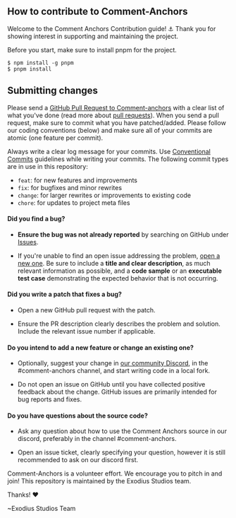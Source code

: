 ## How to contribute to Comment-Anchors
Welcome to the Comment Anchors Contribution guide! ⚓
Thank you for showing interest in supporting and maintaining the project.

Before you start, make sure to install pnpm for the project.

```
$ npm install -g pnpm
$ pnpm install
```

## Submitting changes

Please send a [GitHub Pull Request to Comment-anchors](https://github.com/ExodiusStudios/vscode-comment-anchors/pull/new/master) with a clear list of what you've done (read more about [pull requests](http://help.github.com/pull-requests/)). When you send a pull request, make sure to commit what you have patched/added. Please follow our coding conventions (below) and make sure all of your commits are atomic (one feature per commit). 

Always write a clear log message for your commits. Use [Conventional Commits](https://www.conventionalcommits.org/en/v1.0.0/) guidelines while writing your commits. The following commit types are in use in this repository:

- `feat`: for new features and improvements
- `fix`: for bugfixes and minor rewrites
- `change`: for larger rewrites or improvements to existing code
- `chore`: for updates to project meta files

#### **Did you find a bug?**

* **Ensure the bug was not already reported** by searching on GitHub under [Issues](https://github.com/ExodiusStudios/vscode-comment-anchors/issues).

* If you're unable to find an open issue addressing the problem, [open a new one](https://github.com/ExodiusStudios/vscode-comment-anchors/issues/new). Be sure to include a **title and clear description**, as much relevant information as possible, and a **code sample** or an **executable test case** demonstrating the expected behavior that is not occurring.


#### **Did you write a patch that fixes a bug?**

* Open a new GitHub pull request with the patch.

* Ensure the PR description clearly describes the problem and solution. Include the relevant issue number if applicable.

#### **Do you intend to add a new feature or change an existing one?**

* Optionally, suggest your change in [our community Discord](https://discord.gg/jCDCU2W), in the #comment-anchors channel, and start writing code in a local fork.

* Do not open an issue on GitHub until you have collected positive feedback about the change. GitHub issues are primarily intended for bug reports and fixes.

#### **Do you have questions about the source code?**

* Ask any question about how to use the Comment Anchors source in our discord, preferably in the channel #comment-anchors.

* Open an issue ticket, clearly specifying your question, however it is still recommended to ask on our discord first.

Comment-Anchors is a volunteer effort. We encourage you to pitch in and join!
This repository is maintained by the Exodius Studios team.

Thanks! :heart:

~Exodius Studios Team

